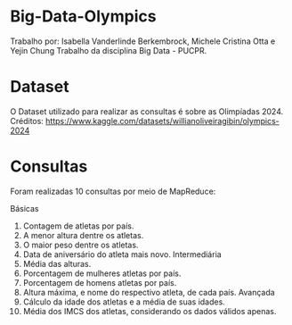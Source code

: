 # Big-Data-Olympics

Trabalho por: Isabella Vanderlinde Berkembrock, Michele Cristina Otta e Yejin Chung
Trabalho da disciplina Big Data - PUCPR.

# Dataset
O Dataset utilizado para realizar as consultas é sobre as Olimpíadas 2024. 
Créditos: https://www.kaggle.com/datasets/willianoliveiragibin/olympics-2024

# Consultas
Foram realizadas 10 consultas por meio de MapReduce:

Básicas
1) Contagem de atletas por país.
2) A menor altura dentre os atletas.
3) O maior peso dentre os atletas.
4) Data de aniversário do atleta mais novo.
Intermediária
5) Média das alturas.
6) Porcentagem de mulheres atletas por país.
7) Porcentagem de homens atletas por país.
8) Altura máxima, e nome do respectivo atleta, de cada país.
Avançada
9) Cálculo da idade dos atletas e a média de suas idades.
10) Média dos IMCS dos atletas, considerando os dados válidos apenas.

